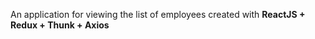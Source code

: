 An application for viewing the list of employees created with <b>ReactJS + Redux + Thunk + Axios</b>
